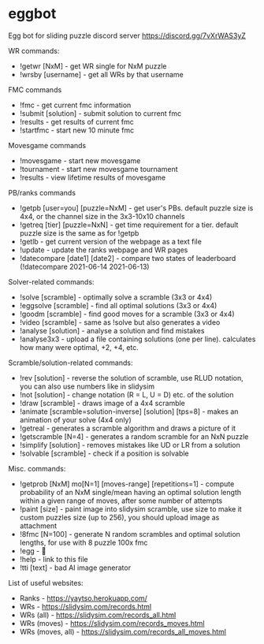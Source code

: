# eggbot
Egg bot for sliding puzzle discord server
https://discord.gg/7vXrWAS3yZ

WR commands:
- !getwr [NxM] - get WR single for NxM puzzle
- !wrsby [username] - get all WRs by that username

FMC commands
- !fmc - get current fmc information
- !submit [solution] - submit solution to current fmc
- !results - get results of current fmc
- !startfmc - start new 10 minute fmc

Movesgame commands
- !movesgame - start new movesgame
- !tournament - start new movesgame tournament
- !results - view lifetime results of movesgame

PB/ranks commands
- !getpb [user=you] [puzzle=NxM] - get user's PBs. default puzzle size is 4x4, or the channel size in the 3x3-10x10 channels
- !getreq [tier] [puzzle=NxN] - get time requirement for a tier. default puzzle size is the same as for !getpb
- !getlb - get current version of the webpage as a text file
- !update - update the ranks webpage and WR pages
- !datecompare [date1] [date2] - compare two states of leaderboard (!datecompare 2021-06-14 2021-06-13)

Solver-related commands:
- !solve [scramble] - optimally solve a scramble (3x3 or 4x4)
- !eggsolve [scramble] - find all optimal solutions (3x3 or 4x4)
- !goodm [scramble] - find good moves for a scramble (3x3 or 4x4)
- !video [scramble] - same as !solve but also generates a video
- !analyse [solution] - analyse a solution and find mistakes
- !analyse3x3 - upload a file containing solutions (one per line). calculates how many were optimal, +2, +4, etc.

Scramble/solution-related commands:
- !rev [solution] - reverse the solution of scramble, use RLUD notation, you can also use numbers like in slidysim
- !not [solution] - change notation (R = L, U = D) etc. of the solution
- !draw [scramble] - draws image of a 4x4 scramble
- !animate [scramble=solution-inverse] [solution] [tps=8] - makes an animation of your solve (4x4 only)
- !getreal - generates a scramble algorithm and draws a picture of it
- !getscramble [N=4] - generates a random scramble for an NxN puzzle
- !simplify [solution] - removes mistakes like UD or LR from a solution
- !solvable [scramble] - check if a position is solvable

Misc. commands:
- !getprob [NxM] mo[N=1] [moves-range] [repetitions=1] - compute probability of an NxM single/mean having an optimal solution length within a given range of moves, after some number of attempts
- !paint [size] - paint image into slidysim scramble, use size to  make it custom puzzles size (up to 256), you should upload image as attachment 
- !8fmc [N=100] - generate N random scrambles and optimal solution lengths, for use with 8 puzzle 100x fmc
- !egg - 🥚
- !help - link to this file
- !tti [text] - bad AI image generator

List of useful websites:
- Ranks - https://yaytso.herokuapp.com/
- WRs - https://slidysim.com/records.html
- WRs (all) - https://slidysim.com/records_all.html
- WRs (moves) - https://slidysim.com/records_moves.html
- WRs (moves, all) - https://slidysim.com/records_all_moves.html
